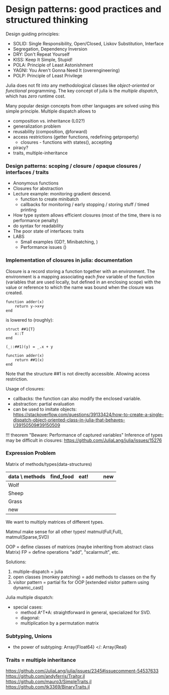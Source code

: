 # Design patterns: good practices and structured thinking

Design guiding principles:
- SOLID: Single Responsibility, Open/Closed, Liskov Substitution, Interface
- Segregation, Dependency Inversion
- DRY: Don't Repeat Yourself
- KISS: Keep It Simple, Stupid!
- POLA: Principle of Least Astonishment
- YAGNI: You Aren't Gonna Need It (overengineering)
- POLP: Principle of Least Privilege 

Julia does not fit into any methodological classes like *object-oriented* or *functional* programming. The key concept of julia is the *multiple dispatch*, which has *zero* runtime cost.

Many popular design concepts from other languages are solved using this simple principle. Multiple dispatch allows to 

- composition vs. inheritance (L02?)
- generalization problem
- reusability (composition, @forward)
- access restrictions (getter functions, redefining getproperty)
    - closures - functions with states(), accepting 
- piracy?
- traits, multiple-inheritance


### Design patterns: scoping / closure / opaque closures / interfaces / traits
  - Anonymous functions
  - Closures for abstraction
  - Lecture example: monitoring gradient descend.
    + function to create minibatch
    + callbacks for monitoring / early stopping / storing stuff / timed printing
  - How type system allows efficient closures (most of the time, there is no performance penalty)
  - do syntax for readability
  - The poor state of interfaces: traits
  - LABS
    + Small examples (GD?, Minibatching, )
    +  Performance issues ()

### Implementation of closures in julia: documentation

Closure is a record storing a function together with an environment. The environment is a mapping associating each *free* variable of the function (variables that are used locally, but defined in an enclosing scope) with the value or reference to which the name was bound when the closure was created.

```
function adder(x)
    return y->x+y
end
```
is lowered to (roughly):

```
struct ##1{T}
    x::T
end

(_::##1)(y) = _.x + y

function adder(x)
    return ##1(x)
end
```

Note that the structure ##1 is not directly accessible. Allowing access restriction. 

Usage of closures:
- callbacks: the function can also modify the enclosed variable.
- abstraction: partial evaluation 
- can be used to imitate objects: 
https://stackoverflow.com/questions/39133424/how-to-create-a-single-dispatch-object-oriented-class-in-julia-that-behaves-l/39150509#39150509

!!! theorem "Beware: Performance of captured variables"
    Inference of types may be difficult in closures:
    https://github.com/JuliaLang/julia/issues/15276    


### Expression Problem 
Matrix of methods/types(data-structures)

| data \ methods | find_food | eat! |  |  | new |
| --- | ---- | ---- | --- | ---- | -- |
| Wolf |  | | | | |
| Sheep | | | | | |
| Grass | | | | | |
| new |

We want to multiply matrices of different types.

Matmul make sense for all other types! matmul(Full,Full), matmul(Sparse,SVD)

OOP = define classes of matrices (maybe inheriting from abstract class Matrix)
FP = define operations "add", "scalarmult", etc.

Solutions:
1. multiple-dispatch = julia
2. open classes (monkey patching) = add methods to classes on the fly
3. visitor pattern = partial fix for OOP [extended visitor pattern using dynamic_cast]

Julia multiple dispatch:
 - special cases: 
   + method A^T*A: straightforward in general, specialized for SVD.
   + diagonal: 
   + multiplication by a permutation matrix

### Subtyping, Unions

 - the power of subtyping: Array{Float64} </: Array{Real}

### Traits = multiple inheritance

https://github.com/JuliaLang/julia/issues/2345#issuecomment-54537633
https://github.com/andyferris/Traitor.jl
https://github.com/mauro3/SimpleTraits.jl
https://github.com/tk3369/BinaryTraits.jl
